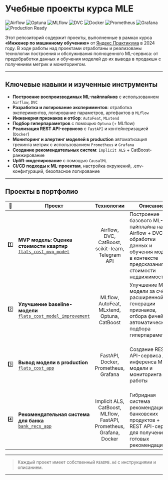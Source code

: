 # Учебные проекты курса MLE

![Airflow](https://img.shields.io/badge/Airflow-191970?style=for-the-badge&logo=apacheairflow)
![Optuna](https://img.shields.io/badge/🌀%20Optuna-E0FFFF?style=for-the-badge) 
![MLflow](https://img.shields.io/badge/MLflow-f0f0f0?style=for-the-badge&logo=mlflow)
![DVC](https://img.shields.io/badge/DVC-f0f0f0?style=for-the-badge&logo=dvc)
![Docker](https://img.shields.io/badge/Docker-f0f0f0?style=for-the-badge&logo=docker)
![Prometheus](https://img.shields.io/badge/Prometheus-E6522C?style=for-the-badge&logo=prometheus&logoColor=white)
![Grafana](https://img.shields.io/badge/Grafana-505050?style=for-the-badge&logo=grafana)
![Production Ready](https://img.shields.io/badge/Production_Ready-006A71?style=for-the-badge)

Этот репозиторий содержит проекты, выполненные в рамках курса **«Инженер по машинному обучению»** от [Яндекс Практикума](https://practicum.yandex.ru/machine-learning/?from=catalog) в 2024 году. В ходе работы над проектами отработаны и реализованы технологии построения и обслуживания полноценного ML-сервиса: от предобработки данных и обучения моделей до их вывода в продакшн с получением метрик и мониторингом.

---

## Ключевые навыки и изученные инструменты

- **Построение воспроизводимых ML-пайплайнов** с использованием `Airflow`, `DVC`
- **Разработка и логирование экспериментов**: отработка экспериментов, логирование параметров, артефактов в `MLflow`
- **Инженерия признаков и отбор**: `AutoFeat`, `MLxtend`
- **Подбор гиперпараметров** с помощью `Optuna` (+ MLflow)
- **Реализация REST API-сервисов** с `FastAPI` и контейнеризацией (`Docker`)
- **Мониторинг и алертинг моделей в production** автоматизация трекинга метрик с использованием `Prometheus` и `Grafana`
- **Создание рекомендательных систем**: `Implicit ALS` + CatBoost-ранжирование
- **Uplift-моделирование** с помощью `CausalML`
- **CI/CD подходы к ML-проектам**, настройка окружений, .env-конфигураций, безопасное логирование

---

## Проекты в портфолио

| 🔢 | Проект | Технологии | Описание | Особенности |
|----|--------|:--------:|---------------|----------------|
| 1️⃣ | **MVP модель: Оценка стоимости квартир**<br/>[`flats_cost_mvp_model`](flats_cost_mvp_model) | Airflow, DVC, CatBoost, scikit-learn, Telegram API | Построение базового ML-пайплайна на Airflow + DVC для обработки данных и обучения модели в контексте предсказания стоимости недвижимости |  Основное внимание на грамотное построение DAG для airflow и dvc-пайплайна |
| 2️⃣ | **Улучшение baseline-модели**<br/>[`flats_cost_model_improvement`](flats_cost_model_improvement) | MLflow, AutoFeat, MLxtend, Optuna, CatBoost | Улучшение ML модели за счёт расширенной генерации признаков, отбора фичей и автоматического подбора гиперпараметров | Основное внимание на feature engineering, feature selection, настройка и логирование в mlflow |
| 3️⃣ | **Вывод модели в production**<br/>[`flats_cost_app`](flats_cost_app) | FastAPI, Docker, Prometheus, Grafana | Создание REST API-сервиса для инференса ML модели и мониторинга её работы | Основное внимание на работу с FastAPI, сборку docker-контейнеров и настройку их совместной работы |
| 4️⃣ | **Рекомендательная система для банка**<br/>[`bank_recs_app`](bank_recs_app) | Implicit ALS, CatBoost, MLflow, FastAPI, Prometheus, Grafana, Docker | Гибридная система рекомендаций банковских продуктов + REST API-сервис для получения готовых рекомендаций | Основное внимание на отработку навыков работы с изученными технологиями + базовая работа с рекомендациями |

---


> Каждый проект имеет собственный `README.md` с инструкциями и описанием.

---